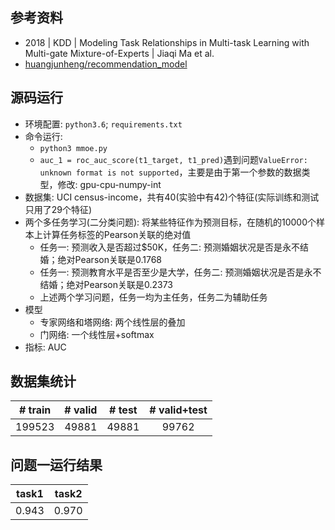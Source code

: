 ## 参考资料
- 2018 | KDD | Modeling Task Relationships in Multi-task Learning with Multi-gate Mixture-of-Experts | Jiaqi Ma et al.
- [huangjunheng/recommendation_model](https://github.com/huangjunheng/recommendation_model)

## 源码运行
- 环境配置: `python3.6`; `requirements.txt`
- 命令运行: 
    - `python3 mmoe.py`
    - `auc_1 = roc_auc_score(t1_target, t1_pred)`遇到问题`ValueError: unknown format is not supported`，主要是由于第一个参数的数据类型，修改: gpu-cpu-numpy-int
- 数据集: UCI census-income，共有40(实验中有42)个特征(实际训练和测试只用了29个特征)
- 两个多任务学习(二分类问题): 将某些特征作为预测目标，在随机的10000个样本上计算任务标签的Pearson关联的绝对值
    - 任务一: 预测收入是否超过$50K，任务二: 预测婚姻状况是否是永不结婚；绝对Pearson关联是0.1768
    - 任务一: 预测教育水平是否至少是大学，任务二: 预测婚姻状况是否是永不结婚；绝对Pearson关联是0.2373
    - 上述两个学习问题，任务一均为主任务，任务二为辅助任务
- 模型
    - 专家网络和塔网络: 两个线性层的叠加
    - 门网络: 一个线性层+softmax
- 指标: AUC

## 数据集统计
| # train | # valid | # test | # valid+test | 
| :----: | :----: | :----: | :----: |
| 199523 | 49881 | 49881 | 99762 | 

## 问题一运行结果
| task1 | task2 | 
| :----: | :----: |
| 0.943 | 0.970 | 